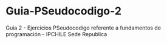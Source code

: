 # Guia-PSeudocodigo-2
Guia 2 - Ejercicios PSeudocodigo referente a fundamentos de programación - IPCHILE Sede Republica
